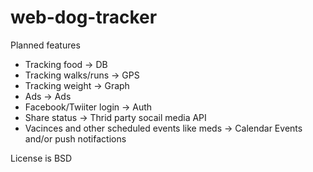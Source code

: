 # web-dog-tracker

Planned features
- Tracking food -> DB
- Tracking walks/runs -> GPS
- Tracking weight -> Graph
- Ads -> Ads
- Facebook/Twiiter login -> Auth
- Share status -> Thrid party socail media API
- Vacinces and other scheduled events like meds -> Calendar Events and/or push notifactions

License is BSD
